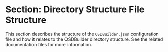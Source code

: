 # Section: Directory Structure File Structure

This section describes the structure of the `OSDBuilder.json` configuration file and how it relates to the OSDBuilder directory structure. See the related documentation files for more information.
